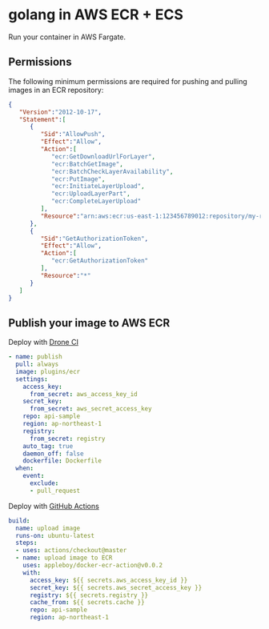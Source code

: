 # golang in AWS ECR + ECS

Run your container in AWS Fargate.

## Permissions

The following minimum permissions are required for pushing and pulling images in an ECR repository:


```json
{
   "Version":"2012-10-17",
   "Statement":[
      {
         "Sid":"AllowPush",
         "Effect":"Allow",
         "Action":[
            "ecr:GetDownloadUrlForLayer",
            "ecr:BatchGetImage",
            "ecr:BatchCheckLayerAvailability",
            "ecr:PutImage",
            "ecr:InitiateLayerUpload",
            "ecr:UploadLayerPart",
            "ecr:CompleteLayerUpload"
         ],
         "Resource":"arn:aws:ecr:us-east-1:123456789012:repository/my-repo"
      },
      {
         "Sid":"GetAuthorizationToken",
         "Effect":"Allow",
         "Action":[
            "ecr:GetAuthorizationToken"
         ],
         "Resource":"*"
      }
   ]
}
```

## Publish your image to AWS ECR

Deploy with [Drone CI](https://drone.io/)

```yml
- name: publish
  pull: always
  image: plugins/ecr
  settings:
    access_key:
      from_secret: aws_access_key_id
    secret_key:
      from_secret: aws_secret_access_key
    repo: api-sample
    region: ap-northeast-1
    registry:
      from_secret: registry
    auto_tag: true
    daemon_off: false
    dockerfile: Dockerfile
  when:
    event:
      exclude:
      - pull_request
```

Deploy with [GitHub Actions](https://github.com/features/actions)

```yml
build:
  name: upload image
  runs-on: ubuntu-latest
  steps:
  - uses: actions/checkout@master
  - name: upload image to ECR
    uses: appleboy/docker-ecr-action@v0.0.2
    with:
      access_key: ${{ secrets.aws_access_key_id }}
      secret_key: ${{ secrets.aws_secret_access_key }}
      registry: ${{ secrets.registry }}
      cache_from: ${{ secrets.cache }}
      repo: api-sample
      region: ap-northeast-1
```
